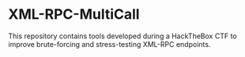 # XML-RPC-MultiCall
This repository contains tools developed during a HackTheBox CTF to improve brute-forcing and stress-testing XML-RPC endpoints.
